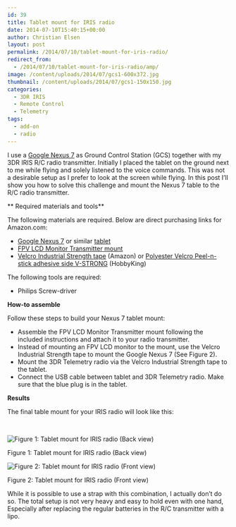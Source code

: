 ```yaml
---
id: 39
title: Tablet mount for IRIS radio
date: 2014-07-10T15:40:15+00:00
author: Christian Elsen
layout: post
permalink: /2014/07/10/tablet-mount-for-iris-radio/
redirect_from: 
  - /2014/07/10/tablet-mount-for-iris-radio/amp/
image: /content/uploads/2014/07/gcs1-600x372.jpg
thumbnail: /content/uploads/2014/07/gcs1-150x150.jpg
categories:
  - 3DR IRIS
  - Remote Control
  - Telemetry
tags:
  - add-on
  - radio
---
```

I use a <a href="http://amzn.to/2dyurrQ" target="_blank">Google Nexus 7</a> as Ground Control Station (GCS) together with my 3DR IRIS R/C radio transmitter. Initially I placed the tablet on the ground next to me while flying and solely listened to the voice commands. This was not a desirable setup as I prefer to look at the screen while flying. In this post I&#8217;ll show you how to solve this challenge and mount the Nexus 7 table to the R/C radio transmitter.

** Required materials and tools**

The following materials are required. Below are direct purchasing links for Amazon.com:

  * <a href="http://amzn.to/2dyurrQ" target="_blank">Google Nexus 7</a> or similar <a href="http://amzn.to/2eENIc0" target="_blank">tablet</a>
  * <a href="http://amzn.to/2eTxMaU" target="_blank">FPV LCD Monitor Transmitter mount</a>
  * <a href="http://amzn.to/2eFa92g" target="_blank">Velcro Industrial Strength tape</a> (Amazon) or <a href="http://www.hobbyking.com/hobbyking/store/uh_viewitem.asp?idproduct=38696&aff=1269428" target="_blank">Polyester Velcro Peel-n-stick adhesive side V-STRONG</a> (HobbyKing)

The following tools are required:

  * Philips Screw-driver

**How-to assemble**

Follow these steps to build your Nexus 7 tablet mount:

  * Assemble the FPV LCD Monitor Transmitter mount following the included instructions and attach it to your radio transmitter.
  * Instead of mounting an FPV LCD monitor to the mount, use the Velcro Industrial Strength tape to mount the Google Nexus 7 (See Figure 2).
  * Mount the 3DR Telemetry radio via the Velcro Industrial Strength tape to the tablet.
  * Connect the USB cable between tablet and 3DR Telemetry radio. Make sure that the blue plug is in the tablet.

**Results**

The final table mount for your IRIS radio will look like this:

&nbsp;

<div id="attachment_41" style="width: 585px" class="wp-caption aligncenter">
  <img src="/content/uploads/2014/07/gcs2-575x1024.jpg" alt="Figure 1: Tablet mount for IRIS radio (Back view)" width="575" height="1024" class="size-large wp-image-41" srcset="/content/uploads/2014/07/gcs2-575x1024.jpg 575w, /content/uploads/2014/07/gcs2-168x300.jpg 168w, /content/uploads/2014/07/gcs2.jpg 600w" sizes="(max-width: 575px) 100vw, 575px" />

  <p class="wp-caption-text">
    Figure 1: Tablet mount for IRIS radio (Back view)
  </p>
</div>

<div id="attachment_40" style="width: 585px" class="wp-caption aligncenter">
  <img src="/content/uploads/2014/07/gcs1-575x1024.jpg" alt="Figure 2: Tablet mount for IRIS radio (Front view)" width="575" height="1024" class="size-large wp-image-40" srcset="/content/uploads/2014/07/gcs1-575x1024.jpg 575w, /content/uploads/2014/07/gcs1-168x300.jpg 168w, /content/uploads/2014/07/gcs1.jpg 600w" sizes="(max-width: 575px) 100vw, 575px" />

  <p class="wp-caption-text">
    Figure 2: Tablet mount for IRIS radio (Front view)
  </p>
</div>

While it is possible to use a strap with this combination, I actually don&#8217;t do so. The total setup is not very heavy and easy to hold even with one hand, Especially after replacing the regular batteries in the R/C transmitter with a lipo.
